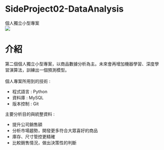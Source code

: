 # SideProject02-DataAnalysis
個人獨立小型專案<br>
<img src="https://github.com/Crystal9202/SideProject02-DataAnalysis/blob/master/project.png"></img>
<br>
# 介紹
第二個個人獨立小型專案，以商品數據分析為主。未來會再增加機器學習、深度學習演算法，訓練出一個預測模型。
<br>
<br>
個人專案所用到的技術 : 
<ul>
<li>程式語言 : Python</li> 
<li>資料庫 : MySQL</li>
<li>版本控制 : Git</li>
</ul>
主要分析目的與統整資料 :
<ul>
<li>提升公司銷售額</li>
<li>分析市場趨勢，開發更多符合大眾喜好的商品</li>
<li>庫存、尺寸管控更精確</li>
<li>比較銷售情況，做出決策性的判斷</li>
</ul>
